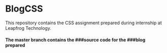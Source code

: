 # BlogCSS
This repository contains the CSS assignment prepared during internship at Leapfrog Technology.

#### The master branch contains the ###source code for the ###blog prepared 
